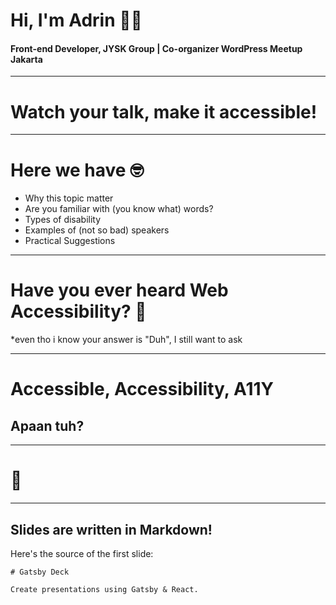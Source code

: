 # Hi, I'm Adrin 👋🏻
#### Front-end Developer, JYSK Group | Co-organizer WordPress Meetup Jakarta

---

# Watch your talk, make it accessible!

---

# Here we have 🤓

<ul>
    <li>Why this topic matter</li>
    <li>Are you familiar with (you know what) words?</li>
    <li>Types of disability</li>
    <li>Examples of (not so bad) speakers</li>
    <li>Practical Suggestions</li>
</ul>

---

# Have you ever heard Web Accessibility? 🧐
*even tho i know your answer is "Duh", I still want to ask

---

# Accessible, Accessibility, A11Y 
## Apaan tuh?

---

# 🤫

---

## Slides are written in Markdown!

Here's the source of the first slide:

    # Gatsby Deck

    Create presentations using Gatsby & React.
